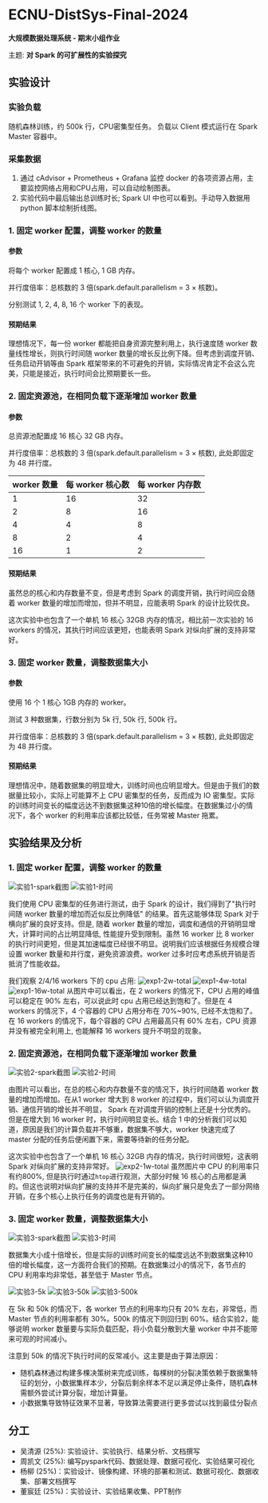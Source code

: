 # ECNU-DistSys-Final-2024
**大规模数据处理系统 - 期末小组作业**

主题: **对 Spark 的可扩展性的实验探究**

## 实验设计
### 实验负载
随机森林训练，约 500k 行，CPU密集型任务。
负载以 Client 模式运行在 Spark Master 容器中。

### 采集数据
1. 通过 cAdvisor + Prometheus + Grafana 监控 docker 的各项资源占用，主要监控网络占用和CPU占用，可以自动绘制图表。
2. 实验代码中最后输出总训练时长; Spark UI 中也可以看到。手动导入数据用 python 脚本绘制折线图。

### 1. 固定 worker 配置，调整 worker 的数量

#### 参数
将每个 worker 配置成 1 核心, 1 GB 内存。

并行度倍率：总核数的 3 倍(spark.default.parallelism = 3 × 核数)。 

分别测试 1, 2, 4, 8, 16 个 worker 下的表现。

#### 预期结果
理想情况下，每一份 worker 都能把自身资源完整利用上，执行速度随 worker 数量线性增长，则执行时间随 worker 数量的增长反比例下降。但考虑到调度开销、任务启动开销等由 Spark 框架带来的不可避免的开销，实际情况肯定不会这么完美，只能是接近，执行时间会比预期要长一些。


### 2. 固定资源池，在相同负载下逐渐增加 worker 数量

#### 参数
总资源池配置成 16 核心 32 GB 内存。

并行度倍率：总核数的 3 倍(spark.default.parallelism = 3 × 核数), 此处即固定为 48 并行度。 

| worker 数量 | 每 worker 核心数 | 每 worker 内存数 |
|:-|-|-|
| 1  | 16 | 32 |
| 2  | 8  | 16 |
| 4  | 4  | 8  |
| 8  | 2  | 4  |
| 16 | 1  | 2  |

#### 预期结果
虽然总的核心和内存数量不变，但是考虑到 Spark 的调度开销，执行时间应会随着 worker 数量的增加而增加，但并不明显，应能表明 Spark 的设计比较优良。

这次实验中也包含了一个单机 16 核心 32GB 内存的情况，相比前一次实验的 16 workers 的情况，其执行时间应该更短，也能表明 Spark 对纵向扩展的支持非常好。

### 3. 固定 worker 数量，调整数据集大小

#### 参数
使用 16 个 1 核心 1GB 内存的 worker。

测试 3 种数据集，行数分别为 5k 行, 50k 行, 500k 行。

并行度倍率：总核数的 3 倍(spark.default.parallelism = 3 × 核数), 此处即固定为 48 并行度。 

#### 预期结果

理想情况中，随着数据集的明显增大，训练时间也应明显增大。但是由于我们的数据量比较小，实际上可能算不上 CPU 密集型的任务，反而成为 IO 密集型。实际的训练时间变长的幅度远达不到数据集这种10倍的增长幅度。在数据集过小的情况下，各个 worker 的利用率应该都比较低，任务常被 Master 拖累。

## 实验结果及分析

### 1. 固定 worker 配置，调整 worker 的数量
![实验1-spark截图](experiment/pic/exp1_main.png)
![实验1-时间](experiment/pic/manual/Figure_1.png)

我们使用 CPU 密集型的任务进行测试，由于 Spark 的设计，我们得到了"执行时间随 worker 数量的增加而近似反比例降低" 的结果。首先这能够体现 Spark 对于横向扩展的良好支持。但是, 随着 worker 数量的增加，调度和通信的开销明显增大，计算时间的占比明显降低, 性能提升受到限制。虽然 16 worker 比 8 worker 的执行时间更短，但是其加速幅度已经很不明显。说明我们应该根据任务规模合理设置 worker 数量和并行度，避免资源浪费。worker 过多时应考虑系统开销是否抵消了性能收益。

我们观察 2/4/16 workers 下的 cpu 占用:
![exp1-2w-total](experiment/pic/exp1/exp1_2worker_total.jpg)
![exp1-4w-total](experiment/pic/exp1/exp1_4worker_total.jpg)
![exp1-16w-total](experiment/pic/exp1/exp1_16worker_total.jpg)
从图片中可以看出，在 2 workers 的情况下，CPU 占用的峰值可以稳定在 90% 左右，可以说此时 cpu 占用已经达到饱和了。但是在 4 workers 的情况下，4 个容器的 CPU 占用分布在 70%~90%, 已经不太饱和了。在 16 workers 的情况下，每个容器的 CPU 占用最高只有 60% 左右，CPU 资源并没有被完全利用上, 也能解释 16 workers 提升不明显的现象。


### 2. 固定资源池，在相同负载下逐渐增加 worker 数量

![实验2-spark截图](experiment/pic/exp2_main.png)
![实验2-时间](experiment/pic/manual/Figure_2.png)

由图片可以看出，在总的核心和内存数量不变的情况下，执行时间随着 worker 数量的增加而增加。在从1 worker 增大到 8 worker 的过程中，我们可以认为调度开销、通信开销的增长并不明显， Spark 在对调度开销的控制上还是十分优秀的。但是在增大到 16 worker 时，执行时间明显变长。结合 1 中的分析我们可以知道，原因是我们的计算负载并不够重，数据集不够大，worker 快速完成了 master 分配的任务后便闲置下来，需要等待新的任务分配。

这次实验中也包含了一个单机 16 核心 32GB 内存的情况，执行时间很短，这表明 Spark 对纵向扩展的支持非常好。
![exp2-1w-total](experiment/pic/exp2/exp2_1worker_total.jpg)
虽然图片中 CPU 的利用率只有约800%, 但是执行时通过`htop`进行观测，大部分时候 16 核心的占用都是满的。但这也说明对纵向扩展的支持并不是完美的，纵向扩展只是免去了一部分网络开销，在多个核心上执行任务的调度也是有开销的。


### 3. 固定 worker 数量，调整数据集大小

![实验3-spark截图](experiment/pic/exp3_main.png)
![实验3-时间](experiment/pic/manual/Figure_3.png)

数据集大小成十倍增长，但是实际的训练时间变长的幅度远达不到数据集这种10倍的增长幅度，这一方面符合我们的预期。在数据集过小的情况下，各节点的 CPU 利用率均非常低，甚至低于 Master 节点。

![实验3-5k](experiment/pic/exp3/exp3_5k_16%20worker_total.png)
![实验3-50k](experiment/pic/exp3/exp3_50k_16%20worker_total.png)
![实验3-500k](experiment/pic/exp3/exp3_500k_16%20worker_total.png)

在 5k 和 50k 的情况下，各 worker 节点的利用率均只有 20% 左右，非常低，而 Master 节点的利用率都有 30%。500k 的情况下则回归到 60%。结合实验2，能够说明 worker 数量要与实际负载匹配，将小负载分散到大量 worker 中并不能带来可观的时间减小。

注意到 50k 的情况下执行时间的反常减小。这主要是由于算法原因：
+ 随机森林通过构建多棵决策树来完成训练，每棵树的分裂决策依赖于数据集特征的划分，小数据集样本少，分裂后剩余样本不足以满足停止条件，随机森林需额外尝试计算分裂，增加计算量。
+ 小数据集导致特征效果不显著，导致算法需要进行更多尝试以找到最佳分裂点

## 分工 
+ 吴清源 (25%): 实验设计、实验执行、结果分析、文档撰写
+ 周凯文 (25%): 编写pyspark代码、数据处理、数据可视化、实验结果可视化
+ 杨柳 (25%)：实验设计、镜像构建、环境的部署和测试、数据可视化、数据收集、部署文档撰写
+ 董宸廷 (25%)：实验设计、实验结果收集、PPT制作
